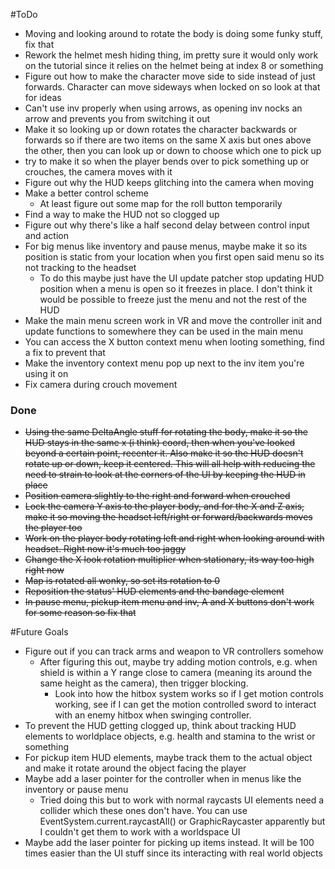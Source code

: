 #ToDo
- Moving and looking around to rotate the body is doing some funky stuff, fix that
- Rework the helmet mesh hiding thing, im pretty sure it would only work on the tutorial since it relies on the helmet being at index 8 or something
- Figure out how to make the character move side to side instead of just forwards. Character can move sideways when locked on so look at that for ideas
- Can't use inv properly when using arrows, as opening inv nocks an arrow and prevents you from switching it out
- Make it so looking up or down rotates the character backwards or forwards so if there are two items on the same X axis but ones above the other, then you can look up or down to choose which one to pick up
- try to make it so when the player bends over to pick something up or crouches, the camera moves with it
- Figure out why the HUD keeps glitching into the camera when moving
- Make a better control scheme
	- At least figure out some map for the roll button temporarily
- Find a way to make the HUD not so clogged up
- Figure out why there's like a half second delay between control input and action
- For big menus like inventory and pause menus, maybe make it so its position is static from your location when you first open said menu so its not tracking to the headset
	- To do this maybe just have the UI update patcher stop updating HUD position when a menu is open so it freezes in place. I don't think it would be possible to freeze just the menu and not the rest of the HUD
- Make the main menu screen work in VR and move the controller init and update functions to somewhere they can be used in the main menu
- You can access the X button context menu when looting something, find a fix to prevent that
- Make the inventory context menu pop up next to the inv item you're using it on
- Fix camera during crouch movement

### Done
- ~~Using the same DeltaAngle stuff for rotating the body, make it so the HUD stays in the same x (i think) coord, then when you've looked beyond a certain point, recenter it. Also make it so the HUD doesn't rotate up or down, keep it centered. This will all help with reducing the need to strain to look at the corners of the UI by keeping the HUD in place~~
- ~~Position camera slightly to the right and forward when crouched~~
- ~~Lock the camera Y axis to the player body, and for the X and Z axis, make it so moving the headset left/right or forward/backwards moves the player too~~
- ~~Work on the player body rotating left and right when looking around with headset. Right now it's much too jaggy~~
- ~~Change the X look rotation multiplier when stationary, its way too high right now~~
- ~~Map is rotated all wonky, so set its rotation to 0~~
- ~~Reposition the status' HUD elements and the bandage element~~
- ~~In pause menu, pickup item menu and inv, A and X buttons don't work for some reason so fix that~~

#Future Goals
- Figure out if you can track arms and weapon to VR controllers somehow
	- After figuring this out, maybe try adding motion controls, e.g. when shield is within a Y range close to camera (meaning its around the same height as the camera), then trigger blocking.
		- Look into how the hitbox system works so if I get motion controls working, see if I can get the motion controlled sword to interact with an enemy hitbox when swinging controller.
- To prevent the HUD getting clogged up, think about tracking HUD elements to worldplace objects, e.g. health and stamina to the wrist or something
- For pickup item HUD elements, maybe track them to the actual object and make it rotate around the object facing the player
- Maybe add a laser pointer for the controller when in menus like the inventory or pause menu
	- Tried doing this but to work with normal raycasts UI elements need a collider which these ones don't have. You can use EventSystem.current.raycastAll() or GraphicRaycaster apparently but I couldn't get them to work with a worldspace UI
- Maybe add the laser pointer for picking up items instead. It will be 100 times easier than the UI stuff since its interacting with real world objects